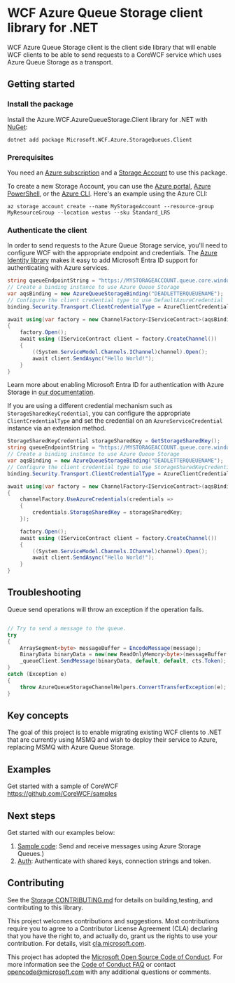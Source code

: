 # WCF Azure Queue Storage client library for .NET

WCF Azure Queue Storage client is the client side library that will enable WCF clients to be able to send requests to a CoreWCF service which uses Azure Queue Storage as a transport. 

## Getting started

### Install the package

Install the Azure.WCF.AzureQueueStorage.Client library for .NET with [NuGet][nuget]:

```dotnetcli
dotnet add package Microsoft.WCF.Azure.StorageQueues.Client
```

### Prerequisites

You need an [Azure subscription][azure_sub] and a
[Storage Account][storage_account_docs] to use this package.

To create a new Storage Account, you can use the [Azure portal][storage_account_create_portal],
[Azure PowerShell][storage_account_create_ps], or the [Azure CLI][storage_account_create_cli].
Here's an example using the Azure CLI:

```azurecli
az storage account create --name MyStorageAccount --resource-group MyResourceGroup --location westus --sku Standard_LRS
```

### Authenticate the client

In order to send requests to the Azure Queue Storage service, you'll need to configure WCF with the appropriate endpoint and credentials.  The [Azure Identity library][identity] makes it easy to add Microsoft Entra ID support for authenticating with Azure services.

```C#
string queueEndpointString = "https://MYSTORAGEACCOUNT.queue.core.windows.net/QUEUENAME";
// Create a binding instance to use Azure Queue Storage
var aqsBinding = new AzureQueueStorageBinding("DEADLETTERQUEUENAME");
// Configure the client credential type to use DefaultAzureCredential
binding.Security.Transport.ClientCredentialType = AzureClientCredentialType.Default;

await using(var factory = new ChannelFactory<IServiceContract>(aqsBinding, new EndpointAddress(queueEndpointString)))
{
    factory.Open();
    await using (IServiceContract client = factory.CreateChannel())
    {
        ((System.ServiceModel.Channels.IChannel)channel).Open();
        await client.SendAsync("Hello World!");
    }
}
```
Learn more about enabling Microsoft Entra ID for authentication with Azure Storage in [our documentation][storage_ad].  

If you are using a different credential mechanism such as `StorageSharedKeyCredential`, you can configure the appropriate `ClientCredentialType` and set the credential on an `AzureServiceCredential` instance via an extension method.
```C#
StorageSharedKeyCredential storageSharedKey = GetStorageSharedKey();
string queueEndpointString = "https://MYSTORAGEACCOUNT.queue.core.windows.net/QUEUENAME";
// Create a binding instance to use Azure Queue Storage
var aqsBinding = new AzureQueueStorageBinding("DEADLETTERQUEUENAME");
// Configure the client credential type to use StorageSharedKeyCredential
binding.Security.Transport.ClientCredentialType = AzureClientCredentialType.StorageSharedKey;

await using(var factory = new ChannelFactory<IServiceContract>(aqsBinding, new EndpointAddress(queueEndpointString)))
{
    channelFactory.UseAzureCredentials(credentials =>
    {
        credentials.StorageSharedKey = storageSharedKey;
    });

    factory.Open();
    await using (IServiceContract client = factory.CreateChannel())
    {
        ((System.ServiceModel.Channels.IChannel)channel).Open();
        await client.SendAsync("Hello World!");
    }
}
```

## Troubleshooting

Queue send operations will throw an exception if the operation fails.

```C#

// Try to send a message to the queue.
try
{
    ArraySegment<byte> messageBuffer = EncodeMessage(message);
    BinaryData binaryData = new(new ReadOnlyMemory<byte>(messageBuffer.Array, messageBuffer.Offset, messageBuffer.Count));
    _queueClient.SendMessage(binaryData, default, default, cts.Token);
}
catch (Exception e)
{
    throw AzureQueueStorageChannelHelpers.ConvertTransferException(e);
}
```

## Key concepts

The goal of this project is to enable migrating existing WCF clients to .NET that are currently using MSMQ and wish to deploy their service to Azure, replacing MSMQ with Azure Queue Storage.

## Examples

Get started with a sample of CoreWCF https://github.com/CoreWCF/samples


## Next steps

Get started with our examples below:

1. [Sample code](tests/IntegrationTests.cs): Send and receive messages using Azure Storage Queues.)
2. [Auth](tests/AuthenticationTests.cs): Authenticate with shared keys, connection strings and token.

## Contributing

See the [Storage CONTRIBUTING.md][storage_contrib] for details on building,testing, and contributing to this library.

This project welcomes contributions and suggestions.  Most contributions require you to agree to a Contributor License Agreement (CLA) declaring that you have the right to, and actually do, grant us the rights to use your contribution. For details, visit [cla.microsoft.com][cla].

This project has adopted the [Microsoft Open Source Code of Conduct][coc].
For more information see the [Code of Conduct FAQ][coc_faq] or contact [opencode@microsoft.com][coc_contact] with any additional questions or comments.

<!-- LINKS -->
[nuget]: https://www.nuget.org/
[storage_account_docs]: https://learn.microsoft.com/azure/storage/common/storage-account-overview
[storage_account_create_ps]: https://learn.microsoft.com/azure/storage/common/storage-account-create?tabs=azure-powershell
[storage_account_create_cli]: https://learn.microsoft.com/azure/storage/common/storage-account-create?tabs=azure-cli
[storage_account_create_portal]: https://learn.microsoft.com/azure/storage/common/storage-account-create?tabs=azure-portal
[azure_sub]: https://azure.microsoft.com/free/dotnet/
[identity]: https://github.com/Azure/azure-sdk-for-net/tree/main/sdk/identity/Azure.Identity/README.md
[storage_ad]: https://learn.microsoft.com/azure/storage/blobs/authorize-access-azure-active-directory
[storage_contrib]: https://github.com/Azure/azure-sdk-for-net/blob/main/sdk/storage/CONTRIBUTING.md
[cla]: https://opensource.microsoft.com/cla/
[coc]: https://opensource.microsoft.com/codeofconduct/
[coc_faq]: https://opensource.microsoft.com/codeofconduct/faq/
[coc_contact]: mailto:opencode@microsoft.com